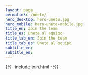```yaml
---
layout: page
permalink: /unete/
hero_desktop: hero-unete.jpg
hero_mobile: hero-unete-mobile.jpg
title_en: Join the team
title_es: Únete al equipo
title_tab_en: Join the team
title_tab_es: Únete al equipo
subtitle_en:
subtitle_es:
---
```


{%- include join.html -%}
